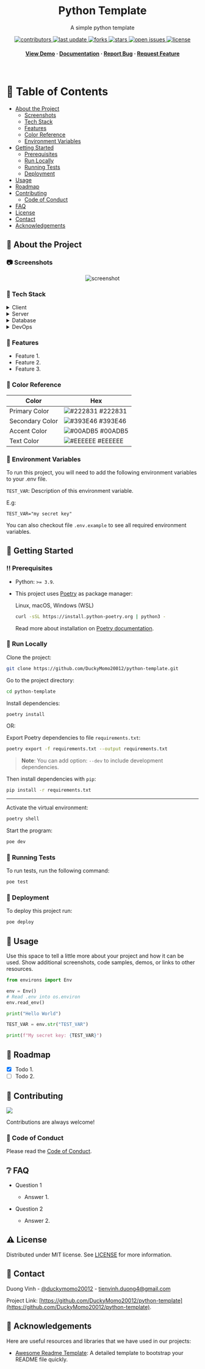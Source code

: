 <div align="center">

  <h1>Python Template</h1>

  <p>
    A simple python template
  </p>

<!-- Badges -->
<p>
  <a href="https://github.com/DuckyMomo20012/python-template/graphs/contributors">
    <img src="https://img.shields.io/github/contributors/DuckyMomo20012/python-template" alt="contributors" />
  </a>
  <a href="">
    <img src="https://img.shields.io/github/last-commit/DuckyMomo20012/python-template" alt="last update" />
  </a>
  <a href="https://github.com/DuckyMomo20012/python-template/network/members">
    <img src="https://img.shields.io/github/forks/DuckyMomo20012/python-template" alt="forks" />
  </a>
  <a href="https://github.com/DuckyMomo20012/python-template/stargazers">
    <img src="https://img.shields.io/github/stars/DuckyMomo20012/python-template" alt="stars" />
  </a>
  <a href="https://github.com/DuckyMomo20012/python-template/issues/">
    <img src="https://img.shields.io/github/issues/DuckyMomo20012/python-template" alt="open issues" />
  </a>
  <a href="https://github.com/DuckyMomo20012/python-template/blob/main/LICENSE">
    <img src="https://img.shields.io/github/license/DuckyMomo20012/python-template.svg" alt="license" />
  </a>
</p>

<h4>
    <a href="https://github.com/DuckyMomo20012/python-template/">View Demo</a>
  <span> · </span>
    <a href="https://github.com/DuckyMomo20012/python-template">Documentation</a>
  <span> · </span>
    <a href="https://github.com/DuckyMomo20012/python-template/issues/">Report Bug</a>
  <span> · </span>
    <a href="https://github.com/DuckyMomo20012/python-template/issues/">Request Feature</a>
  </h4>
</div>

<br />

<!-- Table of Contents -->

# :notebook_with_decorative_cover: Table of Contents

- [About the Project](#star2-about-the-project)
  - [Screenshots](#camera-screenshots)
  - [Tech Stack](#space_invader-tech-stack)
  - [Features](#dart-features)
  - [Color Reference](#art-color-reference)
  - [Environment Variables](#key-environment-variables)
- [Getting Started](#toolbox-getting-started)
  - [Prerequisites](#bangbang-prerequisites)
  - [Run Locally](#running-run-locally)
  - [Running Tests](#test_tube-running-tests)
  - [Deployment](#triangular_flag_on_post-deployment)
- [Usage](#eyes-usage)
- [Roadmap](#compass-roadmap)
- [Contributing](#wave-contributing)
  - [Code of Conduct](#scroll-code-of-conduct)
- [FAQ](#grey_question-faq)
- [License](#warning-license)
- [Contact](#handshake-contact)
- [Acknowledgements](#gem-acknowledgements)

<!-- About the Project -->

## :star2: About the Project

<!-- Screenshots -->

### :camera: Screenshots

<div align="center">
  <img src="https://placehold.co/600x400?text=Your+Screenshot+here" alt="screenshot" />
</div>

<!-- TechStack -->

### :space_invader: Tech Stack

<details>
  <summary>Client</summary>
  <ul>
    <li><a href="https://www.python.org/">Python</a></li>
  </ul>
</details>

<details>
  <summary>Server</summary>
  <ul>
    <li><a href="https://www.typescriptlang.org/">Typescript</a></li>
    <li><a href="https://expressjs.com/">Express.js</a></li>
    <li><a href="https://go.dev/">Golang</a></li>
    <li><a href="https://nestjs.com/">Nest.js</a></li>
    <li><a href="https://socket.io/">SocketIO</a></li>
    <li><a href="https://www.prisma.io/">Prisma</a></li>
    <li><a href="https://www.apollographql.com/">Apollo</a></li>
    <li><a href="https://graphql.org/">GraphQL</a></li>
  </ul>
</details>

<details>
<summary>Database</summary>
  <ul>
    <li><a href="https://www.mysql.com/">MySQL</a></li>
    <li><a href="https://www.postgresql.org/">PostgreSQL</a></li>
    <li><a href="https://redis.io/">Redis</a></li>
    <li><a href="https://neo4j.com/">Neo4j</a></li>
    <li><a href="https://www.mongodb.com/">MongoDB</a></li>
  </ul>
</details>

<details>
<summary>DevOps</summary>
  <ul>
    <li><a href="https://www.docker.com/">Docker</a></li>
    <li><a href="https://www.jenkins.io/">Jenkins</a></li>
    <li><a href="https://circleci.com/">CircleCLI</a></li>
  </ul>
</details>

<!-- Features -->

### :dart: Features

- Feature 1.
- Feature 2.
- Feature 3.

<!-- Color Reference -->

### :art: Color Reference

| Color           | Hex                                                             |
| --------------- | --------------------------------------------------------------- |
| Primary Color   | ![#222831](http://via.placeholder.com/10/222831?text=+) #222831 |
| Secondary Color | ![#393E46](http://via.placeholder.com/10/393E46?text=+) #393E46 |
| Accent Color    | ![#00ADB5](http://via.placeholder.com/10/00ADB5?text=+) #00ADB5 |
| Text Color      | ![#EEEEEE](http://via.placeholder.com/10/EEEEEE?text=+) #EEEEEE |

<!-- Env Variables -->

### :key: Environment Variables

To run this project, you will need to add the following environment variables to
your .env file.

`TEST_VAR`: Description of this environment variable.

E.g:

```
TEST_VAR="my secret key"
```

You can also checkout file `.env.example` to see all required environment
variables.

<!-- Getting Started -->

## :toolbox: Getting Started

<!-- Prerequisites -->

### :bangbang: Prerequisites

- Python: `>= 3.9`.

- This project uses [Poetry](https://python-poetry.org/) as package manager:

  Linux, macOS, Windows (WSL)

  ```bash
  curl -sSL https://install.python-poetry.org | python3 -
  ```

  Read more about installation on
  [Poetry documentation](https://python-poetry.org/docs/master/#installation).

<!-- Run Locally -->

### :running: Run Locally

Clone the project:

```bash
git clone https://github.com/DuckyMomo20012/python-template.git
```

Go to the project directory:

```bash
cd python-template
```

Install dependencies:

```bash
poetry install
```

OR:

Export Poetry dependencies to file `requirements.txt`:

```bash
poetry export -f requirements.txt --output requirements.txt
```

> **Note**: You can add option: `--dev` to include development dependencies.

Then install dependencies with `pip`:

```bash
pip install -r requirements.txt
```

---

Activate the virtual environment:

```bash
poetry shell
```

Start the program:

```bash
poe dev
```

<!-- Running Tests -->

### :test_tube: Running Tests

To run tests, run the following command:

```bash
poe test
```

<!-- Deployment -->

### :triangular_flag_on_post: Deployment

To deploy this project run:

```bash
poe deploy
```

<!-- Usage -->

## :eyes: Usage

Use this space to tell a little more about your project and how it can be used.
Show additional screenshots, code samples, demos, or links to other resources.

```python
from environs import Env

env = Env()
# Read .env into os.environ
env.read_env()

print("Hello World")

TEST_VAR = env.str("TEST_VAR")

print(f"My secret key: {TEST_VAR}")
```

<!-- Roadmap -->

## :compass: Roadmap

- [x] Todo 1.
- [ ] Todo 2.

<!-- Contributing -->

## :wave: Contributing

<a href="https://github.com/DuckyMomo20012/python-template/graphs/contributors">
  <img src="https://contrib.rocks/image?repo=DuckyMomo20012/python-template" />
</a>

Contributions are always welcome!

<!-- Code of Conduct -->

### :scroll: Code of Conduct

Please read the [Code of Conduct](https://github.com/DuckyMomo20012/python-template/blob/main/CODE_OF_CONDUCT.md).

<!-- FAQ -->

## :grey_question: FAQ

- Question 1

  - Answer 1.

- Question 2

  - Answer 2.

<!-- License -->

## :warning: License

Distributed under MIT license. See
[LICENSE](https://github.com/DuckyMomo20012/image-n-crypt/blob/main/LICENSE) for
more information.

<!-- Contact -->

## :handshake: Contact

Duong Vinh - [@duckymomo20012](https://twitter.com/duckymomo20012) - tienvinh.duong4@gmail.com

Project Link: [https://github.com/DuckyMomo20012/python-template](https://github.com/DuckyMomo20012/python-template).

<!-- Acknowledgments -->

## :gem: Acknowledgements

Here are useful resources and libraries that we have used in our projects:

- [Awesome Readme Template](https://github.com/Louis3797/awesome-readme-template):
  A detailed template to bootstrap your README file quickly.
